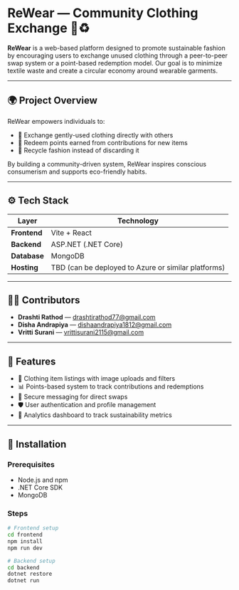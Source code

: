 # ReWear — Community Clothing Exchange 👕♻️

**ReWear** is a web-based platform designed to promote sustainable fashion by encouraging users to exchange unused clothing through a peer-to-peer swap system or a point-based redemption model. Our goal is to minimize textile waste and create a circular economy around wearable garments.

---

## 🌍 Project Overview

ReWear empowers individuals to:

- 🧥 Exchange gently-used clothing directly with others
- 🎯 Redeem points earned from contributions for new items
- 🔁 Recycle fashion instead of discarding it

By building a community-driven system, ReWear inspires conscious consumerism and supports eco-friendly habits.

---

## ⚙️ Tech Stack

| Layer         | Technology                     |
|---------------|--------------------------------|
| **Frontend**  | Vite + React                   |
| **Backend**   | ASP.NET (.NET Core)            |
| **Database**  | MongoDB                        |
| **Hosting**   | TBD (can be deployed to Azure or similar platforms) |

---

## 👩‍💻 Contributors

- **Drashti Rathod** — [drashtirathod77@gmail.com](mailto:drashtirathod77@gmail.com)
- **Disha Andrapiya** — [dishaandrapiya1812@gmail.com](mailto:dishaandrapiya1812@gmail.com)
- **Vritti Surani** — [vrittisurani2115@gmail.com](mailto:vrittisurani2115@gmail.com)

---

## 🚀 Features

- 🔄 Clothing item listings with image uploads and filters
- 📊 Points-based system to track contributions and redemptions
- 💬 Secure messaging for direct swaps
- 🛡️ User authentication and profile management
- 🧵 Analytics dashboard to track sustainability metrics

---

## 🧪 Installation

### Prerequisites
- Node.js and npm
- .NET Core SDK
- MongoDB

### Steps

```bash
# Frontend setup
cd frontend
npm install
npm run dev

# Backend setup
cd backend
dotnet restore
dotnet run
